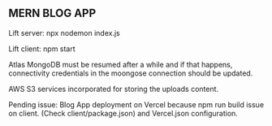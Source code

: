 ## MERN BLOG APP

Lift server:
npx nodemon index.js

Lift client: 
npm start

Atlas MongoDB must be resumed after a while and if that happens, connectivity credentials in the moongose connection should be updated.

AWS S3 services incorporated for storing the uploads content.

Pending issue: Blog App deployment on Vercel because npm run build issue on client. (Check client/package.json) and Vercel.json configuration. 
